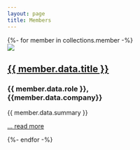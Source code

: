 ```yaml
---
layout: page
title: Members
---
```


<div class="govuk-grid-row">
  {%- for member in collections.member -%}
    <div class="member-summary govuk-grid-column-one-third">
      <a href="{{member.url}}"><img src="/images/{{member.data.image or "member-PLACEHOLDER.png"}}" /></a>
      <a href="{{member.url}}"><h2 class="govuk-heading-m govuk-!-margin-top-4 govuk-!-margin-bottom-2">{{ member.data.title }}</h2></a>
      <h3 class="govuk-heading-s">{{ member.data.role }},<br/>{{member.data.company}}</h3>
      <p class="govuk-!-margin-bottom-1">{{ member.data.summary }}</p>
      <p><a class="govuk-link" href="{{member.url}}">... read more</a></p>
    </div>
  {%- endfor -%}
</div>
